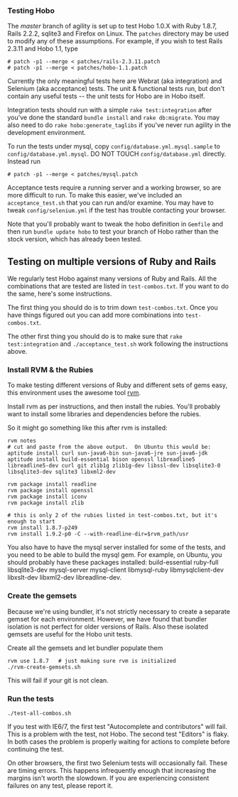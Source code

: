 
### Testing Hobo

The *master* branch of agility is set up to test Hobo 1.0.X with Ruby
1.8.7, Rails 2.2.2, sqlite3 and Firefox on Linux.   The `patches`
directory may be used to modify any of these assumptions.  For
example, if you wish to test Rails 2.3.11 and Hobo 1.1, type

    # patch -p1 --merge < patches/rails-2.3.11.patch
    # patch -p1 --merge < patches/hobo-1.1.patch

Currently the only meaningful tests here are Webrat (aka integration) and
Selenium (aka acceptance) tests.   The unit & functional tests run,
but don't contain any useful tests -- the unit tests for Hobo are in
Hobo itself.

Integration tests should run with a simple `rake test:integration`
after you've done the standard `bundle install` and `rake db:migrate`.
You may also need to do `rake hobo:generate_taglibs` if you've never
run agility in the development environment.  

To run the tests under mysql, copy `config/database.yml.mysql.sample`
to `config/database.yml.mysql`.  DO NOT TOUCH `config/database.yml`
directly.  Instead run

    # patch -p1 --merge < patches/mysql.patch

Acceptance tests require a running server and a working browser, so
are more difficult to run.  To make this easier, we've included an
`acceptance_test.sh` that you can run and/or examine.  You may have to
tweak `config/selenium.yml` if the test has trouble contacting your
browser.

Note that you'll probably want to tweak the hobo definition in
`Gemfile` and then run `bundle update hobo` to test your branch of
Hobo rather than the stock version, which has already been tested.

## Testing on multiple versions of Ruby and Rails

We regularly test Hobo against many versions of Ruby and Rails.  All
the combinations that are tested are listed in `test-combos.txt`.  If
you want to do the same, here's some instructions.

The first thing you should do is to trim down `test-combos.txt`.  Once
you have things figured out you can add more combinations into
`test-combos.txt`.

The other first thing you should do is to make sure that `rake
test:integration` and `./acceptance_test.sh` work following the
instructions above.

### Install RVM & the Rubies

To make testing different versions of Ruby and different sets of gems
easy, this environment uses the awesome tool
[rvm](http://rvm.beginrescueend.com/).

Install rvm as per instructions, and then install the rubies.  You'll
probably want to install some libraries and dependencies before the
rubies.

So it might go something like this after rvm is installed:

    rvm notes
    # cut and paste from the above output.  On Ubuntu this would be:
    aptitude install curl sun-java6-bin sun-java6-jre sun-java6-jdk
    aptitude install build-essential bison openssl libreadline5 libreadline5-dev curl git zlib1g zlib1g-dev libssl-dev libsqlite3-0 libsqlite3-dev sqlite3 libxml2-dev

    rvm package install readline
    rvm package install openssl
    rvm package install iconv
    rvm package install zlib

    # this is only 2 of the rubies listed in test-combos.txt, but it's enough to start
    rvm install 1.8.7-p249
    rvm install 1.9.2-p0 -C --with-readline-dir=$rvm_path/usr

You also have to have the mysql server installed for some of the
tests, and you need to be able to build the mysql gem.  For example,
on Ubuntu, you should probably have these packages installed:
build-essential ruby-full libsqlite3-dev mysql-server mysql-client
libmysql-ruby libmysqlclient-dev  libxslt-dev libxml2-dev 
libreadline-dev.

### Create the gemsets

Because we're using bundler, it's not strictly necessary to create a
separate gemset for each environment.   However, we have found that
bundler isolation is not perfect for older versions of Rails.  Also
these isolated gemsets are useful for the Hobo unit tests.

Create all the gemsets and let bundler populate them

    rvm use 1.8.7   # just making sure rvm is initialized
    ./rvm-create-gemsets.sh

This will fail if your git is not clean.

### Run the tests

    ./test-all-combos.sh

If you test with IE6/7, the first test "Autocomplete and contributors"
will fail.  This is a problem with the test, not Hobo.  The second test
"Editors" is flaky.   In both cases the problem is properly waiting
for actions to complete before continuing the test.

On other browsers, the first two Selenium tests will occasionally
fail.  These are timing errors.  This happens infrequently enough that
increasing the margins isn't worth the slowdown.   If you are
experiencing consistent failures on any test, please report it.

